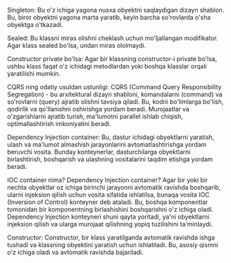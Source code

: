Singleton: Bu o'z ichiga yagona nusxa obyektni saqlaydigan dizayn shablon. Bu, biror obyektni yagona marta yaratib, keyin barcha so'rovlarda o'sha obyektga o'tkazadi.

Sealed: Bu klassni miras olishni cheklash uchun mo'ljallangan modifikator. Agar klass sealed bo'lsa, undan miras ololmaydi.

Constructor private bo'lsa: Agar bir klassning constructor-i private bo'lsa, ushbu klass faqat o'z ichidagi metodlardan yoki boshqa klasslar orqali yaratilishi mumkin.

CQRS ning odatiy usuldan ustunligi: CQRS (Command Query Responsibility Segregation) - bu arxitektural dizayn shabloni, komandalarni (command) va so'rovlarni (query) ajratib olishni tavsiya qiladi. Bu, kodni bo'limlarga bo'lish, qodirlik va qo'llanishni oshirishga yordam beradi. Murojaatlar va o'zgarishlarni ajratib turish, ma'lumotni parallel ishlab chiqish, optimallashtirish imkoniyatini beradi.

Dependency Injection container: Bu, dastur ichidagi obyektlarni yaratish, ulash va ma'lumot almashish jarayonlarini avtomatlashtirishga yordam beruvchi vosita. Bunday konteynerlar, dasturchilarga obyektlarni birlashtirish, boshqarish va ulashning vositalarini taqdim etishga yordam beradi.

IOC container nima? Dependency Injection container? Agar bir yoki bir nechta obyektlar oz ichiga birinchi jarayonni avtomatik ravishda boshqarib, ularni injeksion qilish uchun vosita sifatida ishlatilsa, bunaqa vosita IOC (Inversion of Control) konteyner deb ataladi. Bu, boshqa komponentlar tomonidan bir komponentning birlashishini boshqarishni o'z ichiga oladi. Dependency Injection konteyneri shuni qayta yoritadi, ya'ni obyektlarni injeksion qilish va ularga murojaat qilishning yopiq tuzilishini ta'minlaydi.

Constructor: Constructor, bir klass yaratilganda avtomatik ravishda ishga tushadi va klassning obyektini yaratish uchun ishlatiladi. Bu, asosiy qismni o'z ichiga oladi va avtomatik ravishda bajariladi.
